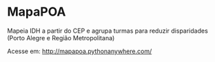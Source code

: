# MapaPOA
Mapeia IDH a partir do CEP e agrupa turmas para reduzir disparidades (Porto Alegre e Região Metropolitana)

Acesse em: http://mapapoa.pythonanywhere.com/
